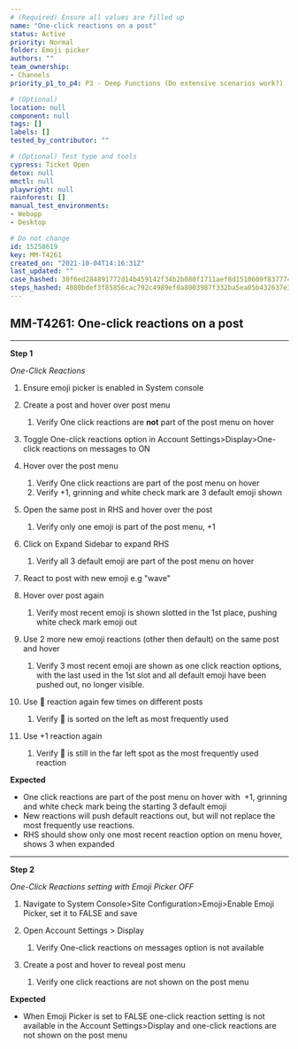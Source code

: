 ```yaml
---
# (Required) Ensure all values are filled up
name: "One-click reactions on a post"
status: Active
priority: Normal
folder: Emoji picker
authors: ""
team_ownership:
- Channels
priority_p1_to_p4: P3 - Deep Functions (Do extensive scenarios work?)

# (Optional)
location: null
component: null
tags: []
labels: []
tested_by_contributor: ""

# (Optional) Test type and tools
cypress: Ticket Open
detox: null
mmctl: null
playwright: null
rainforest: []
manual_test_environments:
- Webapp
- Desktop

# Do not change
id: 15258619
key: MM-T4261
created_on: "2021-10-04T14:16:31Z"
last_updated: ""
case_hashed: 30f6ed284891772d14b459142f34b2b080f1711aef8d1510609f837774f2f2349e41818ecde40cf3b8390a2eea7effc1
steps_hashed: 4080bdef3f85856cac792c4989ef0a8003987f332ba5ea05b432637e3688561b28668c444f956dab2102c6ce3f173e62
---
```


<!-- (Auto-generated) Based on frontmatter's "key" and "name" -->

## MM-T4261: One-click reactions on a post

---

**Step 1**

_One-Click Reactions_

1. Ensure emoji picker is enabled in System console

2. Create a post and hover over post menu

   1. Verify One click reactions are **not** part of the post menu on hover

3. Toggle One-click reactions option in Account Settings>Display>One-click reactions on messages to ON

4. Hover over the post menu

   1. Verify One click reactions are part of the post menu on hover
   2. Verify +1, grinning and white check mark are 3 default emoji shown

5. Open the same post in RHS and hover over the post

   1. Verify only one emoji is part of the post menu, +1

6. Click on Expand Sidebar to expand RHS

   1. Verify all 3 default emoji are part of the post menu on hover

7. React to post with new emoji e.g "wave" 

8. Hover over post again

   1. Verify most recent emoji is shown slotted in the 1st place, pushing white check mark emoji out

9. Use 2 more new emoji reactions (other then default) on the same post and hover 

   1. Verify 3 most recent emoji are shown as one click reaction options, with the last used in the 1st slot and all default emoji have been pushed out, no longer visible.

10. Use :wave: reaction again few times on different posts

    1. Verify :wave: is sorted on the left as most frequently used

11. Use +1 reaction again

    1. Verify :wave: is still in the far left spot as the most frequently used reaction

**Expected**

- One click reactions are part of the post menu on hover with  +1, grinning and white check mark being the starting 3 default emoji
- New reactions will push default reactions out, but will not replace the most frequently use reactions.
- RHS should show only one most recent reaction option on menu hover, shows 3 when expanded

---

**Step 2**

_One-Click Reactions setting with Emoji Picker OFF_

1. Navigate to System Console>Site Configuration>Emoji>Enable Emoji Picker, set it to FALSE and save

2. Open Account Settings > Display

   1. Verify One-click reactions on messages option is not available 

3. Create a post and hover to reveal post menu 

   1. Verify one click reactions are not shown on the post menu

**Expected**

- When Emoji Picker is set to FALSE one-click reaction setting is not available in the Account Settings>Display and one-click reactions are not shown on the post menu
